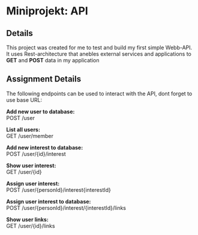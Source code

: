 # Miniprojekt: API

## Details
This project was created for me to test and build my first simple Webb-API. It uses Rest-architecture that anebles external services and applications to **GET** and **POST** data in my application

## Assignment Details

The following endpoints can be used to interact with the API, dont forget to use base URL:

**Add new user to database:**   
    POST /user

**List all users:**   
    GET /user/member

**Add new interest to database:**   
    POST /user/{id}/interest

**Show user interest:**   
    GET /user/{id}

**Assign user interest:**   
    POST /user/{personId}/interest{interestId}

**Assign user interest to database:**   
    POST /user/{personId}/interest/{interestId}/links

**Show user links:**   
    GET /user/{id}/links

